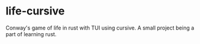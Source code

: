 # life-cursive
Conway's game of life in rust with TUI using cursive. A small project being a part of learning rust.
